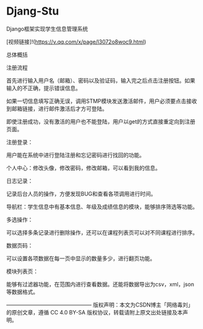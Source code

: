 # Djang-Stu

Django框架实现学生信息管理系统

[视频链接]!(https://v.qq.com/x/page/l3072o8woc9.html)


总体概括

注册流程

首先进行输入用户名（邮箱）、密码以及验证码，输入完之后点击注册按钮。如果输入的不正确，提示错误信息。

如果一切信息填写正确无误，调用STMP模块发送激活邮件，用户必须要点击接收到邮箱链接，进行邮件激活后才方可登陆。

即使注册成功，没有激活的用户也不能登陆，用户以get的方式直接重定向到注册页面。

 

注册登录：

用户能在系统中进行登陆注册和忘记密码进行找回的功能。

个人中心：修改头像，修改密码，修改邮箱，可以看到我的信息。



日志记录：

记录后台人员的操作，方便发现BUG和查看各项调用进行时间。

导航栏：学生信息中有基本信息、年级及成绩信息的模块，能够排序筛选等功能。



多选操作：

可以选择多条记录进行删除操作，还可以在课程列表页可以对不同课程进行排序。



数据页码：

可以设置各项数据在每一页中显示的数量多少，进行翻页功能。



模块列表页：

能够有过滤器功能，在范围内进行查看数据。还能将数据导出为csv，xml，json等数据格式。







————————————————
版权声明：本文为CSDN博主「网络毒刘」的原创文章，遵循 CC 4.0 BY-SA 版权协议，转载请附上原文出处链接及本声明。
